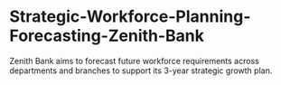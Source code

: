 # Strategic-Workforce-Planning-Forecasting-Zenith-Bank
Zenith Bank aims to forecast future workforce requirements across departments and branches to support its 3-year strategic growth plan.
